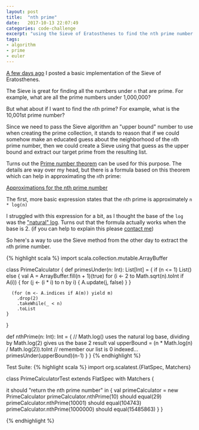 ```yaml
---
layout: post
title:  "nth prime"
date:   2017-10-13 22:07:49
categories: code-challenge
excerpt: "using the Sieve of Eratosthenes to find the nth prime number in scala"
tags:
- algorithm
- prime
- euler
---
```


[A few days ago](/code-challenge/2017/10/09/sieve-of-eratosthenes.html) I posted a basic implementation of the Sieve of Eratosthenes.

The Sieve is great for finding all the numbers under `n` that are prime.  For example, what are all the prime numbers under 1,000,000?

But what about if I want to find the `n`th prime?  For example, what is the 10,001st prime number?

Since we need to pass the Sieve algorithm an "upper bound" number to use when creating the prime collection, it stands to reason that if we could somehow make an educated guess about the neighborhood of the `n`th prime number, then we could create a Sieve using that guess as the upper bound and extract our target prime from the resulting list.

Turns out the [Prime number theorem](https://en.wikipedia.org/wiki/Prime_number_theorem) can be used for this purpose.  The details are way over my head, but there is a formula based on this theorem which can help in approximating the `n`th prime:

[Approximations for the nth prime number](https://en.wikipedia.org/wiki/Prime_number_theorem#Approximations_for_the_nth_prime_number)

The first, more basic expression states that the `n`th prime is approximately `n * log(n)`

I struggled with this expression for a bit, as I thought the base of the `log` was the ["natural" log](https://en.wikipedia.org/wiki/Natural_logarithm).  Turns out that the formula actually works when the base is 2. (if you can help to explain this please [contact me](https://github.com/lombardo-chcg))

So here's a way to use the Sieve method from the other day to extract the `n`th prime number.

{% highlight scala %}
import scala.collection.mutable.ArrayBuffer

class PrimeCalculator {
  def primesUnder(n: Int): List[Int] = {
    if (n <= 1) List()
    else {
      val A = ArrayBuffer.fill(n + 1)(true)
      for (i <- 2 to Math.sqrt(n).toInt if A(i)) {
        for (j <- (i * i) to n by i) {
          A.update(j, false)
        }
      }

      (for (m <- A.indices if A(m)) yield m)
        .drop(2)
        .takeWhile(_ < n)  
        .toList
    }
  }

  def nthPrime(n: Int): Int = {
    // Math.log() uses the natural log base, dividing by Math.log(2) gives us the base 2 result
    val upperBound = (n * Math.log(n) / Math.log(2)).toInt
    // remember our list is 0 indexed...
    primesUnder(upperBound)(n-1)
  }
}
{% endhighlight %}

Test Suite:
{% highlight scala %}
import org.scalatest.{FlatSpec, Matchers}

class PrimeCalculatorTest extends FlatSpec with Matchers {

  it should "return the nth prime number" in {
    val primeCalculator = new PrimeCalculator
    primeCalculator.nthPrime(10) should equal(29)
    primeCalculator.nthPrime(10001) should equal(104743)
    primeCalculator.nthPrime(1000000) should equal(15485863)
  }
}

{% endhighlight %}
